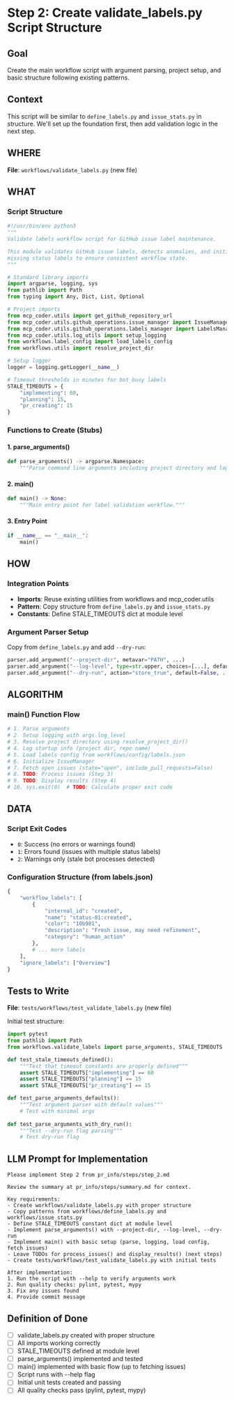# Step 2: Create validate_labels.py Script Structure

## Goal
Create the main workflow script with argument parsing, project setup, and basic structure following existing patterns.

## Context
This script will be similar to `define_labels.py` and `issue_stats.py` in structure. We'll set up the foundation first, then add validation logic in the next step.

## WHERE
**File**: `workflows/validate_labels.py` (new file)

## WHAT

### Script Structure
```python
#!/usr/bin/env python3
"""
Validate labels workflow script for GitHub issue label maintenance.

This module validates GitHub issue labels, detects anomalies, and initializes
missing status labels to ensure consistent workflow state.
"""

# Standard library imports
import argparse, logging, sys
from pathlib import Path
from typing import Any, Dict, List, Optional

# Project imports
from mcp_coder.utils import get_github_repository_url
from mcp_coder.utils.github_operations.issue_manager import IssueManager
from mcp_coder.utils.github_operations.labels_manager import LabelsManager
from mcp_coder.utils.log_utils import setup_logging
from workflows.label_config import load_labels_config
from workflows.utils import resolve_project_dir

# Setup logger
logger = logging.getLogger(__name__)

# Timeout thresholds in minutes for bot_busy labels
STALE_TIMEOUTS = {
    "implementing": 60,
    "planning": 15,
    "pr_creating": 15
}
```

### Functions to Create (Stubs)

#### 1. parse_arguments()
```python
def parse_arguments() -> argparse.Namespace:
    """Parse command line arguments including project directory and log level."""
```

#### 2. main()
```python
def main() -> None:
    """Main entry point for label validation workflow."""
```

#### 3. Entry Point
```python
if __name__ == "__main__":
    main()
```

## HOW

### Integration Points
- **Imports**: Reuse existing utilities from workflows and mcp_coder.utils
- **Pattern**: Copy structure from `define_labels.py` and `issue_stats.py`
- **Constants**: Define STALE_TIMEOUTS dict at module level

### Argument Parser Setup
Copy from `define_labels.py` and add `--dry-run`:
```python
parser.add_argument("--project-dir", metavar="PATH", ...)
parser.add_argument("--log-level", type=str.upper, choices=[...], default="INFO", ...)
parser.add_argument("--dry-run", action="store_true", default=False, ...)
```

## ALGORITHM

### main() Function Flow
```python
# 1. Parse arguments
# 2. Setup logging with args.log_level
# 3. Resolve project directory using resolve_project_dir()
# 4. Log startup info (project dir, repo name)
# 5. Load labels config from workflows/config/labels.json
# 6. Initialize IssueManager
# 7. Fetch open issues (state="open", include_pull_requests=False)
# 8. TODO: Process issues (Step 3)
# 9. TODO: Display results (Step 4)
# 10. sys.exit(0)  # TODO: Calculate proper exit code
```

## DATA

### Script Exit Codes
- `0`: Success (no errors or warnings found)
- `1`: Errors found (issues with multiple status labels)
- `2`: Warnings only (stale bot processes detected)

### Configuration Structure (from labels.json)
```python
{
    "workflow_labels": [
        {
            "internal_id": "created",
            "name": "status-01:created",
            "color": "10b981",
            "description": "Fresh issue, may need refinement",
            "category": "human_action"
        },
        # ... more labels
    ],
    "ignore_labels": ["Overview"]
}
```

## Tests to Write

**File**: `tests/workflows/test_validate_labels.py` (new file)

Initial test structure:
```python
import pytest
from pathlib import Path
from workflows.validate_labels import parse_arguments, STALE_TIMEOUTS

def test_stale_timeouts_defined():
    """Test that timeout constants are properly defined"""
    assert STALE_TIMEOUTS["implementing"] == 60
    assert STALE_TIMEOUTS["planning"] == 15
    assert STALE_TIMEOUTS["pr_creating"] == 15

def test_parse_arguments_defaults():
    """Test argument parser with default values"""
    # Test with minimal args
    
def test_parse_arguments_with_dry_run():
    """Test --dry-run flag parsing"""
    # Test dry-run flag
```

## LLM Prompt for Implementation

```
Please implement Step 2 from pr_info/steps/step_2.md

Review the summary at pr_info/steps/summary.md for context.

Key requirements:
- Create workflows/validate_labels.py with proper structure
- Copy patterns from workflows/define_labels.py and workflows/issue_stats.py
- Define STALE_TIMEOUTS constant dict at module level
- Implement parse_arguments() with --project-dir, --log-level, --dry-run
- Implement main() with basic setup (parse, logging, load config, fetch issues)
- Leave TODOs for process_issues() and display_results() (next steps)
- Create tests/workflows/test_validate_labels.py with initial tests

After implementation:
1. Run the script with --help to verify arguments work
2. Run quality checks: pylint, pytest, mypy
3. Fix any issues found
4. Provide commit message
```

## Definition of Done
- [ ] validate_labels.py created with proper structure
- [ ] All imports working correctly
- [ ] STALE_TIMEOUTS defined at module level
- [ ] parse_arguments() implemented and tested
- [ ] main() implemented with basic flow (up to fetching issues)
- [ ] Script runs with --help flag
- [ ] Initial unit tests created and passing
- [ ] All quality checks pass (pylint, pytest, mypy)
